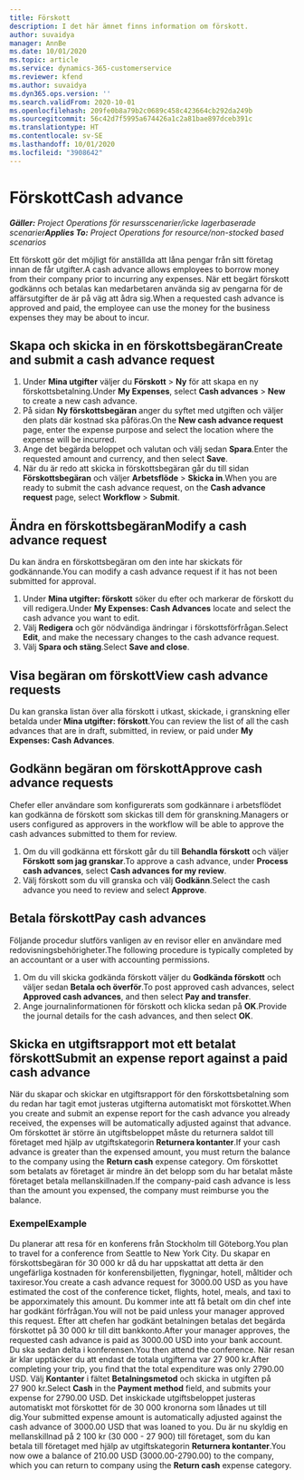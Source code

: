 ```yaml
---
title: Förskott
description: I det här ämnet finns information om förskott.
author: suvaidya
manager: AnnBe
ms.date: 10/01/2020
ms.topic: article
ms.service: dynamics-365-customerservice
ms.reviewer: kfend
ms.author: suvaidya
ms.dyn365.ops.version: ''
ms.search.validFrom: 2020-10-01
ms.openlocfilehash: 209fe0b8a79b2c0689c458c423664cb292da249b
ms.sourcegitcommit: 56c42d7f5995a674426a1c2a81bae897dceb391c
ms.translationtype: HT
ms.contentlocale: sv-SE
ms.lasthandoff: 10/01/2020
ms.locfileid: "3908642"
---
```

# <a name="cash-advance"></a><span data-ttu-id="029c0-103">Förskott</span><span class="sxs-lookup"><span data-stu-id="029c0-103">Cash advance</span></span>

<span data-ttu-id="029c0-104">_**Gäller:** Project Operations för resursscenarier/icke lagerbaserade scenarier_</span><span class="sxs-lookup"><span data-stu-id="029c0-104">_**Applies To:** Project Operations for resource/non-stocked based scenarios_</span></span>

<span data-ttu-id="029c0-105">Ett förskott gör det möjligt för anställda att låna pengar från sitt företag innan de får utgifter.</span><span class="sxs-lookup"><span data-stu-id="029c0-105">A cash advance allows employees to borrow money from their company prior to incurring any expenses.</span></span> <span data-ttu-id="029c0-106">När ett begärt förskott godkänns och betalas kan medarbetaren använda sig av pengarna för de affärsutgifter de är på väg att ådra sig.</span><span class="sxs-lookup"><span data-stu-id="029c0-106">When a requested cash advance is approved and paid, the employee can use the money for the business expenses they may be about to incur.</span></span> 

## <a name="create-and-submit-a-cash-advance-request"></a><span data-ttu-id="029c0-107">Skapa och skicka in en förskottsbegäran</span><span class="sxs-lookup"><span data-stu-id="029c0-107">Create and submit a cash advance request</span></span>

1. <span data-ttu-id="029c0-108">Under **Mina utgifter** väljer du **Förskott** > **Ny** för att skapa en ny förskottsbetalning.</span><span class="sxs-lookup"><span data-stu-id="029c0-108">Under **My Expenses**, select **Cash advances** > **New** to create a new cash advance.</span></span> 
2. <span data-ttu-id="029c0-109">På sidan **Ny förskottsbegäran** anger du syftet med utgiften och väljer den plats där kostnad ska påföras.</span><span class="sxs-lookup"><span data-stu-id="029c0-109">On the **New cash advance request** page, enter the expense purpose and select the location where the expense will be incurred.</span></span>
3. <span data-ttu-id="029c0-110">Ange det begärda beloppet och valutan och välj sedan **Spara**.</span><span class="sxs-lookup"><span data-stu-id="029c0-110">Enter the requested amount and currency, and then select **Save**.</span></span> 
4. <span data-ttu-id="029c0-111">När du är redo att skicka in förskottsbegäran går du till sidan **Förskottsbegäran** och väljer **Arbetsflöde** > **Skicka in**.</span><span class="sxs-lookup"><span data-stu-id="029c0-111">When you are ready to submit the cash advance request, on the **Cash advance request** page, select **Workflow** > **Submit**.</span></span>

## <a name="modify-a-cash-advance-request"></a><span data-ttu-id="029c0-112">Ändra en förskottsbegäran</span><span class="sxs-lookup"><span data-stu-id="029c0-112">Modify a cash advance request</span></span>

<span data-ttu-id="029c0-113">Du kan ändra en förskottsbegäran om den inte har skickats för godkännande.</span><span class="sxs-lookup"><span data-stu-id="029c0-113">You can modify a cash advance request if it has not been submitted for approval.</span></span>

1. <span data-ttu-id="029c0-114">Under **Mina utgifter: förskott** söker du efter och markerar de förskott du vill redigera.</span><span class="sxs-lookup"><span data-stu-id="029c0-114">Under **My Expenses: Cash Advances** locate and select the cash advance you want to edit.</span></span>
2. <span data-ttu-id="029c0-115">Välj **Redigera** och gör nödvändiga ändringar i förskottsförfrågan.</span><span class="sxs-lookup"><span data-stu-id="029c0-115">Select **Edit**, and make the necessary changes to the cash advance request.</span></span> 
3. <span data-ttu-id="029c0-116">Välj **Spara och stäng**.</span><span class="sxs-lookup"><span data-stu-id="029c0-116">Select **Save and close**.</span></span>


## <a name="view-cash-advance-requests"></a><span data-ttu-id="029c0-117">Visa begäran om förskott</span><span class="sxs-lookup"><span data-stu-id="029c0-117">View cash advance requests</span></span>
<span data-ttu-id="029c0-118">Du kan granska listan över alla förskott i utkast, skickade, i granskning eller betalda under **Mina utgifter: förskott**.</span><span class="sxs-lookup"><span data-stu-id="029c0-118">You can review the list of all the cash advances that are in draft, submitted, in review, or paid under **My Expenses: Cash Advances**.</span></span> 

## <a name="approve-cash-advance-requests"></a><span data-ttu-id="029c0-119">Godkänn begäran om förskott</span><span class="sxs-lookup"><span data-stu-id="029c0-119">Approve cash advance requests</span></span>

<span data-ttu-id="029c0-120">Chefer eller användare som konfigurerats som godkännare i arbetsflödet kan godkänna de förskott som skickas till dem för granskning.</span><span class="sxs-lookup"><span data-stu-id="029c0-120">Managers or users configured as approvers in the workflow will be able to approve the cash advances submitted to them for review.</span></span> 

1. <span data-ttu-id="029c0-121">Om du vill godkänna ett förskott går du till **Behandla förskott** och väljer **Förskott som jag granskar**.</span><span class="sxs-lookup"><span data-stu-id="029c0-121">To approve a cash advance, under **Process cash advances**, select **Cash advances for my review**.</span></span>
2. <span data-ttu-id="029c0-122">Välj förskott som du vill granska och välj **Godkänn**.</span><span class="sxs-lookup"><span data-stu-id="029c0-122">Select the cash advance you need to review and select **Approve**.</span></span>  

## <a name="pay-cash-advances"></a><span data-ttu-id="029c0-123">Betala förskott</span><span class="sxs-lookup"><span data-stu-id="029c0-123">Pay cash advances</span></span> 
<span data-ttu-id="029c0-124">Följande procedur slutförs vanligen av en revisor eller en användare med redovisningsbehörigheter.</span><span class="sxs-lookup"><span data-stu-id="029c0-124">The following procedure is typically completed by an accountant or a user with accounting permissions.</span></span>

1. <span data-ttu-id="029c0-125">Om du vill skicka godkända förskott väljer du **Godkända förskott** och väljer sedan **Betala och överför**.</span><span class="sxs-lookup"><span data-stu-id="029c0-125">To post approved cash advances, select **Approved cash advances**, and then select **Pay and transfer**.</span></span>  
2. <span data-ttu-id="029c0-126">Ange journalinformationen för förskott och klicka sedan på **OK**.</span><span class="sxs-lookup"><span data-stu-id="029c0-126">Provide the journal details for the cash advances, and then select **OK**.</span></span> 

## <a name="submit-an-expense-report-against-a-paid-cash-advance"></a><span data-ttu-id="029c0-127">Skicka en utgiftsrapport mot ett betalat förskott</span><span class="sxs-lookup"><span data-stu-id="029c0-127">Submit an expense report against a paid cash advance</span></span> 

<span data-ttu-id="029c0-128">När du skapar och skickar en utgiftsrapport för den förskottsbetalning som du redan har tagit emot justeras utgifterna automatiskt mot förskottet.</span><span class="sxs-lookup"><span data-stu-id="029c0-128">When you create and submit an expense report for the cash advance you already received, the expenses will be automatically adjusted against that advance.</span></span> <span data-ttu-id="029c0-129">Om förskottet är större än utgiftsbeloppet måste du returnera saldot till företaget med hjälp av utgiftskategorin **Returnera kontanter**.</span><span class="sxs-lookup"><span data-stu-id="029c0-129">If your cash advance is greater than the expensed amount, you must return the balance to the company using the **Return cash** expense category.</span></span> <span data-ttu-id="029c0-130">Om förskottet som betalats av företaget är mindre än det belopp som du har betalat måste företaget betala mellanskillnaden.</span><span class="sxs-lookup"><span data-stu-id="029c0-130">If the company-paid cash advance is less than the amount you expensed, the company must reimburse you the balance.</span></span> 

### <a name="example"></a><span data-ttu-id="029c0-131">Exempel</span><span class="sxs-lookup"><span data-stu-id="029c0-131">Example</span></span>
<span data-ttu-id="029c0-132">Du planerar att resa för en konferens från Stockholm till Göteborg.</span><span class="sxs-lookup"><span data-stu-id="029c0-132">You plan to travel for a conference from Seattle to New York City.</span></span> <span data-ttu-id="029c0-133">Du skapar en förskottsbegäran för 30 000 kr då du har uppskattat att detta är den ungefärliga kostnaden för konferensbiljetten, flygningar, hotell, måltider och taxiresor.</span><span class="sxs-lookup"><span data-stu-id="029c0-133">You create a cash advance request for 3000.00 USD as you have estimated the cost of the conference ticket, flights, hotel, meals, and taxi to be apporximately this amount.</span></span> <span data-ttu-id="029c0-134">Du kommer inte att få betalt om din chef inte har godkänt förfrågan.</span><span class="sxs-lookup"><span data-stu-id="029c0-134">You will not be paid unless your manager approved this request.</span></span> <span data-ttu-id="029c0-135">Efter att chefen har godkänt betalningen betalas det begärda förskottet på 30 000 kr till ditt bankkonto.</span><span class="sxs-lookup"><span data-stu-id="029c0-135">After your manager approves, the requested cash advance is paid as 3000.00 USD into your bank account.</span></span> <span data-ttu-id="029c0-136">Du ska sedan delta i konferensen.</span><span class="sxs-lookup"><span data-stu-id="029c0-136">You then attend the conference.</span></span> <span data-ttu-id="029c0-137">När resan är klar upptäcker du att endast de totala utgifterna var 27 900 kr.</span><span class="sxs-lookup"><span data-stu-id="029c0-137">After completing your trip, you find that the total expenditure was only 2790.00 USD.</span></span> <span data-ttu-id="029c0-138">Välj **Kontanter** i fältet **Betalningsmetod** och skicka in utgiften på 27 900 kr.</span><span class="sxs-lookup"><span data-stu-id="029c0-138">Select **Cash** in the **Payment method** field, and submits your expense for 2790.00 USD.</span></span> <span data-ttu-id="029c0-139">Det inskickade utgiftsbeloppet justeras automatiskt mot förskottet för de 30 000 kronorna som lånades ut till dig.</span><span class="sxs-lookup"><span data-stu-id="029c0-139">Your submitted expense amount is automatically adjusted against the cash advance of 3000.00 USD that was loaned to you.</span></span> <span data-ttu-id="029c0-140">Du är nu skyldig en mellanskillnad på 2 100 kr (30 000 - 27 900) till företaget, som du kan betala till företaget med hjälp av utgiftskategorin **Returnera kontanter**.</span><span class="sxs-lookup"><span data-stu-id="029c0-140">You now owe a balance of 210.00 USD (3000.00-2790.00) to the company, which you can return to company using the **Return cash** expense category.</span></span> 
